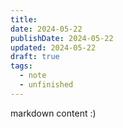 ```yaml
---
title: 
date: 2024-05-22
publishDate: 2024-05-22
updated: 2024-05-22
draft: true
tags:
  - note
  - unfinished
---
```

 
markdown content :)
